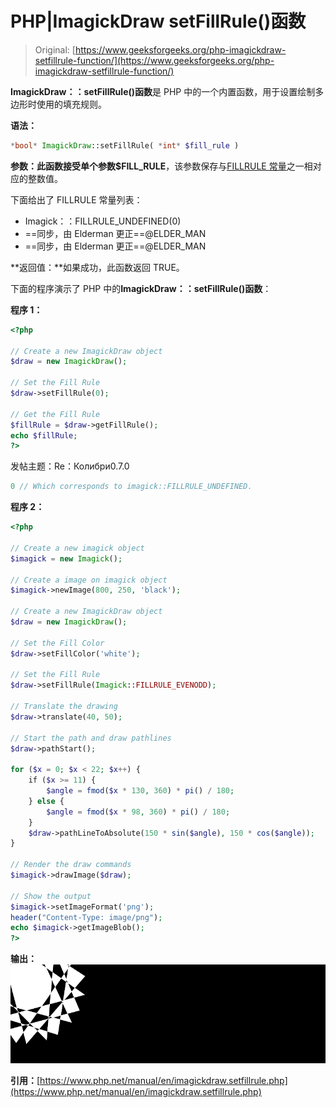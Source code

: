 # PHP|ImagickDraw setFillRule()函数

> Original: [https://www.geeksforgeeks.org/php-imagickdraw-setfillrule-function/](https://www.geeksforgeeks.org/php-imagickdraw-setfillrule-function/)

**ImagickDraw：：setFillRule()函数**是 PHP 中的一个内置函数，用于设置绘制多边形时使用的填充规则。

**语法：**

```php
*bool* ImagickDraw::setFillRule( *int* $fill_rule )
```

**参数：**此函数接受单个参数**$FILL_RULE**，该参数保存与[FILLRULE 常量](https://www.php.net/manual/en/imagick.constants.php/#imagick.constants.fillrule-undefined)之一相对应的整数值。

下面给出了 FILLRULE 常量列表：

*   Imagick：：FILLRULE_UNDEFINED(0)
*   ==同步，由 Elderman 更正==@ELDER_MAN
*   ==同步，由 Elderman 更正==@ELDER_MAN

**返回值：**如果成功，此函数返回 TRUE。

下面的程序演示了 PHP 中的**ImagickDraw：：setFillRule()函数**：

**程序 1：**

```php
<?php

// Create a new ImagickDraw object
$draw = new ImagickDraw();

// Set the Fill Rule
$draw->setFillRule(0);

// Get the Fill Rule
$fillRule = $draw->getFillRule();
echo $fillRule;
?>
```

发帖主题：Re：Колибри0.7.0

```php
0 // Which corresponds to imagick::FILLRULE_UNDEFINED.
```

**程序 2：**

```php
<?php

// Create a new imagick object
$imagick = new Imagick();

// Create a image on imagick object
$imagick->newImage(800, 250, 'black');

// Create a new ImagickDraw object
$draw = new ImagickDraw();

// Set the Fill Color
$draw->setFillColor('white');

// Set the Fill Rule
$draw->setFillRule(Imagick::FILLRULE_EVENODD);

// Translate the drawing
$draw->translate(40, 50);

// Start the path and draw pathlines
$draw->pathStart();

for ($x = 0; $x < 22; $x++) {
    if ($x >= 11) {
        $angle = fmod($x * 130, 360) * pi() / 180;
    } else {
        $angle = fmod($x * 98, 360) * pi() / 180;
    }
    $draw->pathLineToAbsolute(150 * sin($angle), 150 * cos($angle));
}

// Render the draw commands
$imagick->drawImage($draw);

// Show the output
$imagick->setImageFormat('png');
header("Content-Type: image/png");
echo $imagick->getImageBlob();
?>
```

**输出：**
![](img/a9851e083115a3f255b030e39140dd6a.png)

**引用：**[https://www.php.net/manual/en/imagickdraw.setfillrule.php](https://www.php.net/manual/en/imagickdraw.setfillrule.php)